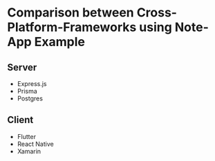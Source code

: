 # Comparison between Cross-Platform-Frameworks using Note-App Example

## Server

- Express.js
- Prisma
- Postgres

## Client

- Flutter
- React Native
- Xamarin
